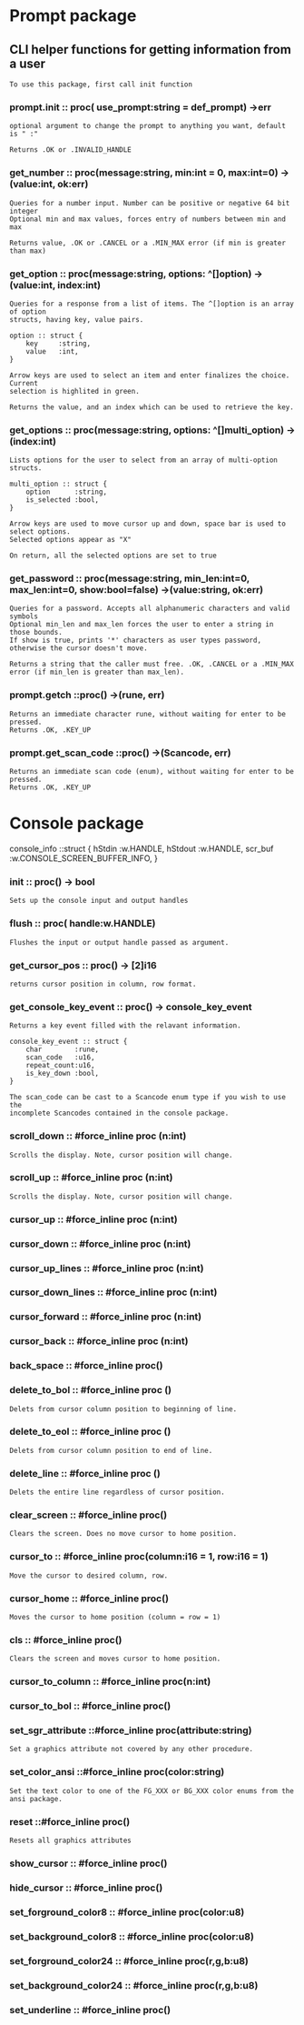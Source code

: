 # Prompt package
## CLI helper functions for getting information from a user
	To use this package, first call init function

### prompt.init :: proc( use_prompt:string = def_prompt) ->err

	optional argument to change the prompt to anything you want, default is " :"

	Returns .OK or .INVALID_HANDLE

### get_number :: proc(message:string, min:int = 0, max:int=0) -> (value:int, ok:err)

	Queries for a number input. Number can be positive or negative 64 bit integer
	Optional min and max values, forces entry of numbers between min and max

	Returns value, .OK or .CANCEL or a .MIN_MAX error (if min is greater than max)

### get_option :: proc(message:string, options: ^[]option) -> (value:int, index:int)

	Queries for a response from a list of items. The ^[]option is an array of option
	structs, having key, value pairs.

	option :: struct {
		key		:string,
		value	:int,
	}

	Arrow keys are used to select an item and enter finalizes the choice. Current
	selection is highlited in green.
	
	Returns the value, and an index which can be used to retrieve the key.

### get_options :: proc(message:string, options: ^[]multi_option) -> (index:int)

	Lists options for the user to select from an array of multi-option structs.

	multi_option :: struct {
		option		:string,
		is_selected	:bool,
	}

	Arrow keys are used to move cursor up and down, space bar is used to select options.
	Selected options appear as "X" 

	On return, all the selected options are set to true


### get_password :: proc(message:string, min_len:int=0, max_len:int=0, show:bool=false) ->(value:string, ok:err)

	Queries for a password. Accepts all alphanumeric characters and valid symbols
	Optional min_len and max_len forces the user to enter a string in those bounds.
	If show is true, prints '*' characters as user types password, otherwise the cursor doesn't move.

	Returns a string that the caller must free. .OK, .CANCEL or a .MIN_MAX error (if min_len is greater than max_len).

### prompt.getch ::proc() ->(rune, err)
	
	Returns an immediate character rune, without waiting for enter to be pressed.
	Returns .OK, .KEY_UP


### prompt.get_scan_code ::proc() ->(Scancode, err)

	Returns an immediate scan code (enum), without waiting for enter to be pressed.
	Returns .OK, .KEY_UP


# Console package

console_info ::struct {
	hStdin	:w.HANDLE,
	hStdout	:w.HANDLE,
	scr_buf :w.CONSOLE_SCREEN_BUFFER_INFO,
}

### init :: proc() -> bool
	Sets up the console input and output handles

### flush :: proc( handle:w.HANDLE)
	Flushes the input or output handle passed as argument.

### get_cursor_pos :: proc() -> [2]i16
	returns cursor position in column, row format.

### get_console_key_event :: proc() -> console_key_event
	Returns a key event filled with the relavant information.

	console_key_event :: struct {
		char		:rune,
		scan_code	:u16,
		repeat_count:u16,
		is_key_down	:bool,
	}

	The scan_code can be cast to a Scancode enum type if you wish to use the
	incomplete Scancodes contained in the console package.

### scroll_down :: #force_inline proc (n:int)
	Scrolls the display. Note, cursor position will change.

### scroll_up :: #force_inline proc (n:int)
	Scrolls the display. Note, cursor position will change.

### cursor_up :: #force_inline proc (n:int)

### cursor_down :: #force_inline proc (n:int)

### cursor_up_lines :: #force_inline proc (n:int)

### cursor_down_lines :: #force_inline proc (n:int)

### cursor_forward :: #force_inline proc (n:int)

### cursor_back :: #force_inline proc (n:int)

### back_space :: #force_inline proc()

### delete_to_bol :: #force_inline proc ()
	Delets from cursor column position to beginning of line.

### delete_to_eol :: #force_inline proc ()
	Delets from cursor column position to end of line.

### delete_line :: #force_inline proc ()
	Delets the entire line regardless of cursor position.

### clear_screen	:: #force_inline proc()
	Clears the screen. Does no move cursor to home position.

### cursor_to :: #force_inline proc(column:i16 = 1, row:i16 = 1)
	Move the cursor to desired column, row.

### cursor_home	:: #force_inline proc()
	Moves the cursor to home position (column = row = 1)

### cls	:: #force_inline proc()
	Clears the screen and moves cursor to home position.

### cursor_to_column :: #force_inline proc(n:int)

### cursor_to_bol :: #force_inline proc()

### set_sgr_attribute ::#force_inline proc(attribute:string)
	Set a graphics attribute not covered by any other procedure.

### set_color_ansi ::#force_inline proc(color:string)
	Set the text color to one of the FG_XXX or BG_XXX color enums from the ansi package.

### reset ::#force_inline proc()
	Resets all graphics attributes

### show_cursor :: #force_inline proc()

### hide_cursor :: #force_inline proc()

### set_forground_color8 :: #force_inline proc(color:u8)

### set_background_color8 :: #force_inline proc(color:u8)

### set_forground_color24 :: #force_inline proc(r,g,b:u8)

### set_background_color24 :: #force_inline proc(r,g,b:u8)

### set_underline :: #force_inline proc()